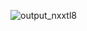 ![output_nxxtl8](https://cloud.githubusercontent.com/assets/5378604/16896898/a2abaed8-4b6f-11e6-985a-130db321e913.gif)
